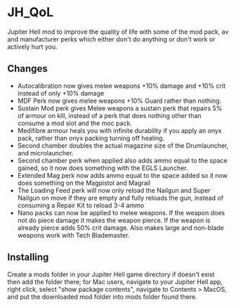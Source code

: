 # JH_QoL
Jupiter Hell mod to improve the quality of life with some of the mod pack, av and manufacturer perks which either don't do anything or don't work or actively hurt you.

## Changes
* Autocalibration now gives melee weapons +10% damage and +10% crit instead of only +10% damage
* MDF Perk now gives melee weapons +10% Guard rather than nothing.
* Sustain Mod perk gives Melee weapons a sustain perk that repairs 5% of armour on kill, instead of a perk that does nothing other than consume a mod slot and the moc pack.
* Medifibre armour heals you with infinite durability if you apply an onyx pack, rather than onyx packing turning off healing.
* Second chamber doubles the actual magazine size of the Drumlauncher, and microlauncher.
* Second chamber perk when applied also adds ammo equal to the space gained, so it now does something with the EGLS Launcher.
* Extended Mag perk now adds ammo equal to the space added so it now does something on the Magpistol and Magrail
* The Loading Feed perk will now only reload the Nailgun and Super Nailgun on move if they are empty and fully reloads the gun, instead of consuming a Repair Kit to reload 3-4 ammo 
* Nano packs can now be applied to melee weapons. If the weapon does not do piece damage it makes the weapon pierce. If the weapon is already pierce adds 50% crit damage. Also makes large and non-blade weapons work with Tech Blademaster.


## Installing

Create a mods folder in your Jupiter Hell game directory if doesn't exist then add the folder there; for Mac users, navigate to your Jupiter Hell app, right click, select "show package contents", navigate to Contents > MacOS, and put the downloaded mod folder into mods folder found there.

